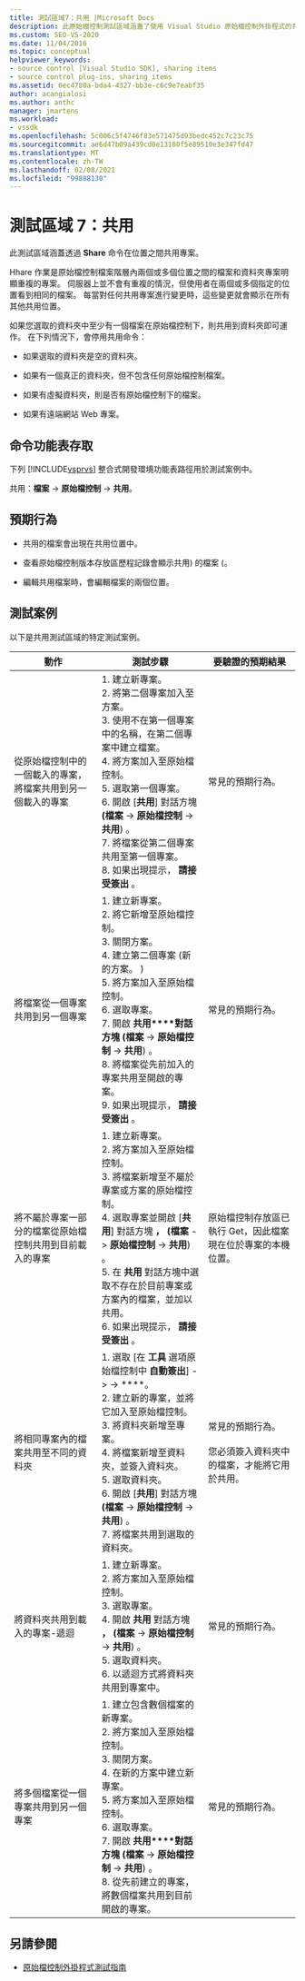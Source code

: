 ```yaml
---
title: 測試區域7：共用 |Microsoft Docs
description: 此原始檔控制測試區域涵蓋了使用 Visual Studio 原始檔控制外掛程式的共用命令，在位置之間共用專案。
ms.custom: SEO-VS-2020
ms.date: 11/04/2016
ms.topic: conceptual
helpviewer_keywords:
- source control [Visual Studio SDK], sharing items
- source control plug-ins, sharing items
ms.assetid: 6ec4780a-bda4-4327-bb3e-c6c9e7eabf35
author: acangialosi
ms.author: anthc
manager: jmartens
ms.workload:
- vssdk
ms.openlocfilehash: 5c006c5f4746f83e571475d93bedc452c7c23c75
ms.sourcegitcommit: ae6d47b09a439cd0e13180f5e89510e3e347fd47
ms.translationtype: MT
ms.contentlocale: zh-TW
ms.lasthandoff: 02/08/2021
ms.locfileid: "99888130"
---
```

# <a name="test-area-7-share"></a>測試區域 7：共用
此測試區域涵蓋透過 **Share** 命令在位置之間共用專案。

 Hhare 作業是原始檔控制檔案階層內兩個或多個位置之間的檔案和資料夾專案明顯重複的專案。 伺服器上並不會有重複的情況，但使用者在兩個或多個指定的位置看到相同的檔案。 每當對任何共用專案進行變更時，這些變更就會顯示在所有其他共用位置。

 如果您選取的資料夾中至少有一個檔案在原始檔控制下，則共用到資料夾即可運作。 在下列情況下，會停用共用命令：

- 如果選取的資料夾是空的資料夾。

- 如果有一個真正的資料夾，但不包含任何原始檔控制檔案。

- 如果有虛擬資料夾，則是否有原始檔控制下的檔案。

- 如果有遠端網站 Web 專案。

## <a name="command-menu-access"></a>命令功能表存取
 下列 [!INCLUDE[vsprvs](../../code-quality/includes/vsprvs_md.md)] 整合式開發環境功能表路徑用於測試案例中。

 共用：**檔案** -> **原始檔控制** -> **共用**。

## <a name="expected-behavior"></a>預期行為

- 共用的檔案會出現在共用位置中。

- 查看原始檔控制版本存放區歷程記錄會顯示共用) 的檔案 (。

- 編輯共用檔案時，會編輯檔案的兩個位置。

## <a name="test-cases"></a>測試案例
 以下是共用測試區域的特定測試案例。

|動作|測試步驟|要驗證的預期結果|
|------------|----------------|--------------------------------|
|從原始檔控制中的一個載入的專案，將檔案共用到另一個載入的專案|1. 建立新專案。<br />2. 將第二個專案加入至方案。<br />3. 使用不在第一個專案中的名稱，在第二個專案中建立檔案。<br />4. 將方案加入至原始檔控制。<br />5. 選取第一個專案。<br />6. 開啟 [**共用**] 對話方塊 **(檔案**  ->  **原始檔控制**  ->  **共用**) 。<br />7. 將檔案從第二個專案共用至第一個專案。<br />8. 如果出現提示， **請接受簽出** 。|常見的預期行為。|
|將檔案從一個專案共用到另一個專案|1. 建立新專案。<br />2. 將它新增至原始檔控制。<br />3. 關閉方案。<br />4. 建立第二個專案 (新的方案。 ) <br />5. 將方案加入至原始檔控制。<br />6. 選取專案。<br />7. 開啟 **共用****對話方塊 (檔案**  ->  **原始檔控制**  ->  **共用**) 。<br />8. 將檔案從先前加入的專案共用至開啟的專案。<br />9. 如果出現提示， **請接受簽出** 。|常見的預期行為。|
|將不屬於專案一部分的檔案從原始檔控制共用到目前載入的專案|1. 建立新專案。<br />2. 將方案加入至原始檔控制。<br />3. 將檔案新增至不屬於專案或方案的原始檔控制。<br />4. 選取專案並開啟 [**共用**] 對話方塊 **， (檔案**  ->  **原始檔控制**  ->  **共用**) 。<br />5. 在 **共用** 對話方塊中選取不存在於目前專案或方案內的檔案，並加以共用。<br />6. 如果出現提示， **請接受簽出** 。|原始檔控制存放區已執行 Get，因此檔案現在位於專案的本機位置。|
|將相同專案內的檔案共用至不同的資料夾|1. 選取 [在 **工具** 選項原始檔控制中 **自動簽出**]  ->    ->  ****。<br />2. 建立新的專案，並將它加入至原始檔控制。<br />3. 將資料夾新增至專案。<br />4. 將檔案新增至資料夾，並簽入資料夾。<br />5. 選取資料夾。<br />6. 開啟 [**共用**] 對話方塊 **(檔案**  ->  **原始檔控制**  ->  **共用**) 。<br />7. 將檔案共用到選取的資料夾。|常見的預期行為。<br /><br /> 您必須簽入資料夾中的檔案，才能將它用於共用。|
|將資料夾共用到載入的專案-遞迴|1. 建立新專案。<br />2. 將方案加入至原始檔控制。<br />3. 選取專案。<br />4. 開啟 **共用** 對話方塊 **， (檔案**  ->  **原始檔控制**  ->  **共用**) 。<br />5. 選取資料夾。<br />6. 以遞迴方式將資料夾共用到專案中。|常見的預期行為。|
|將多個檔案從一個專案共用到另一個專案|1. 建立包含數個檔案的新專案。<br />2. 將方案加入至原始檔控制。<br />3. 關閉方案。<br />4. 在新的方案中建立新專案。<br />5. 將方案加入至原始檔控制。<br />6. 選取專案。<br />7. 開啟 **共用****對話方塊 (檔案**  ->  **原始檔控制**  ->  **共用**) 。<br />8. 從先前建立的專案，將數個檔案共用到目前開啟的專案。|常見的預期行為。|

## <a name="see-also"></a>另請參閱
- [原始檔控制外掛程式測試指南](../../extensibility/internals/test-guide-for-source-control-plug-ins.md)
